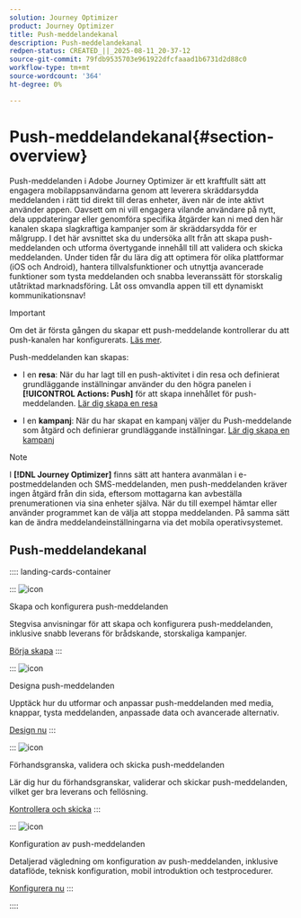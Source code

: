 ```yaml
---
solution: Journey Optimizer
product: Journey Optimizer
title: Push-meddelandekanal
description: Push-meddelandekanal
redpen-status: CREATED_||_2025-08-11_20-37-12
source-git-commit: 79fdb9535703e961922dfcfaaad1b6731d2d88c0
workflow-type: tm+mt
source-wordcount: '364'
ht-degree: 0%

---
```



# Push-meddelandekanal{#section-overview}

Push-meddelanden i Adobe Journey Optimizer är ett kraftfullt sätt att engagera mobilappsanvändarna genom att leverera skräddarsydda meddelanden i rätt tid direkt till deras enheter, även när de inte aktivt använder appen. Oavsett om ni vill engagera vilande användare på nytt, dela uppdateringar eller genomföra specifika åtgärder kan ni med den här kanalen skapa slagkraftiga kampanjer som är skräddarsydda för er målgrupp. I det här avsnittet ska du undersöka allt från att skapa push-meddelanden och utforma övertygande innehåll till att validera och skicka meddelanden. Under tiden får du lära dig att optimera för olika plattformar (iOS och Android), hantera tillvalsfunktioner och utnyttja avancerade funktioner som tysta meddelanden och snabba leveranssätt för storskalig utåtriktad marknadsföring. Låt oss omvandla appen till ett dynamiskt kommunikationsnav!

>[!IMPORTANT]
>
>Om det är första gången du skapar ett push-meddelande kontrollerar du att push-kanalen har konfigurerats. [Läs mer](../using/push/push-configuration.md).


Push-meddelanden kan skapas:

* I en **resa**: När du har lagt till en push-aktivitet i din resa och definierat grundläggande inställningar använder du den högra panelen i **[!UICONTROL Actions: Push]** för att skapa innehållet för push-meddelanden. [Lär dig skapa en resa](../using/building-journeys/journey-gs.md)

* I en **kampanj**: När du har skapat en kampanj väljer du Push-meddelande som åtgärd och definierar grundläggande inställningar. [Lär dig skapa en kampanj](../using/campaigns/create-campaign.md#configure)


>[!NOTE]
>
>I **[!DNL Journey Optimizer]** finns sätt att hantera avanmälan i e-postmeddelanden och SMS-meddelanden, men push-meddelanden kräver ingen åtgärd från din sida, eftersom mottagarna kan avbeställa prenumerationen via sina enheter själva. När du till exempel hämtar eller använder programmet kan de välja att stoppa meddelanden. På samma sätt kan de ändra meddelandeinställningarna via det mobila operativsystemet.


## Push-meddelandekanal

:::: landing-cards-container

:::
![icon](https://cdn.experienceleague.adobe.com/icons/circle-play.svg)

Skapa och konfigurera push-meddelanden

Stegvisa anvisningar för att skapa och konfigurera push-meddelanden, inklusive snabb leverans för brådskande, storskaliga kampanjer.

[Börja skapa](../using/push/create-push.md)
:::

:::
![icon](https://cdn.experienceleague.adobe.com/icons/puzzle-piece.svg)

Designa push-meddelanden

Upptäck hur du utformar och anpassar push-meddelanden med media, knappar, tysta meddelanden, anpassade data och avancerade alternativ.

[Design nu](../using/push/design-push.md)
:::

:::
![icon](https://cdn.experienceleague.adobe.com/icons/list-check.svg)

Förhandsgranska, validera och skicka push-meddelanden

Lär dig hur du förhandsgranskar, validerar och skickar push-meddelanden, vilket ger bra leverans och fellösning.

[Kontrollera och skicka](../using/push/send-push.md)
:::

:::
![icon](https://cdn.experienceleague.adobe.com/icons/gear.svg)

Konfiguration av push-meddelanden

Detaljerad vägledning om konfiguration av push-meddelanden, inklusive dataflöde, teknisk konfiguration, mobil introduktion och testprocedurer.

[Konfigurera nu](../using/push/push-configuration.md)
:::

::::
